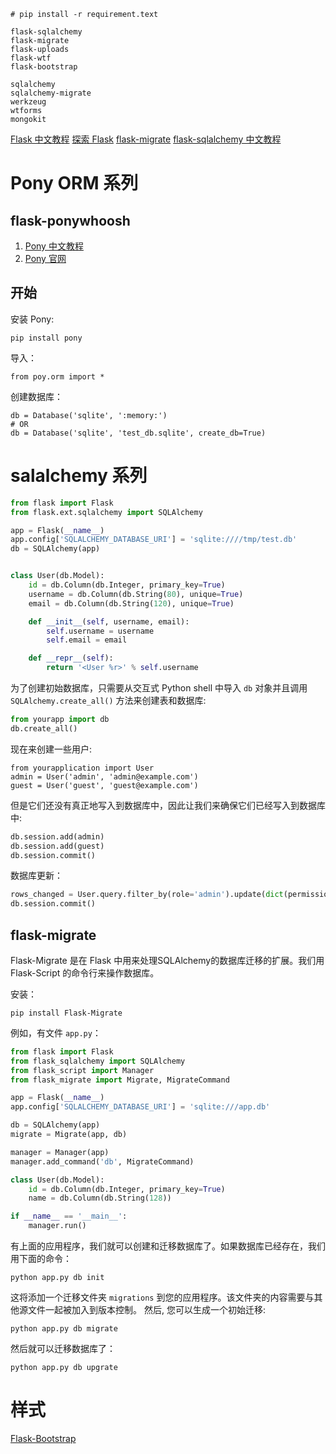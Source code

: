 
```
# pip install -r requirement.text

flask-sqlalchemy
flask-migrate
flask-uploads
flask-wtf
flask-bootstrap

sqlalchemy
sqlalchemy-migrate
werkzeug
wtforms
mongokit
```

[Flask 中文教程](http://docs.jinkan.org/docs/flask/index.html) [探索 Flask](http://www.pythondoc.com/exploreflask/) [flask-migrate](http://flask-migrate.readthedocs.org/en/latest/) [flask-sqlalchemy 中文教程](http://www.pythondoc.com/flask-sqlalchemy/index.html)

# Pony ORM 系列
## flask-ponywhoosh
1. [Pony 中文教程](http://ponyorm-cn.readthedocs.org/zh_CN/draft/0-What-is-Pony-ORM/)
2. [Pony 官网](https://docs.ponyorm.com/)

## 开始
安装 Pony:

```
pip install pony
```

导入：

```
from poy.orm import *
```

创建数据库：

```
db = Database('sqlite', ':memory:')
# OR
db = Database('sqlite', 'test_db.sqlite', create_db=True)
```

# salalchemy 系列

```py
from flask import Flask
from flask.ext.sqlalchemy import SQLAlchemy

app = Flask(__name__)
app.config['SQLALCHEMY_DATABASE_URI'] = 'sqlite:////tmp/test.db'
db = SQLAlchemy(app)


class User(db.Model):
    id = db.Column(db.Integer, primary_key=True)
    username = db.Column(db.String(80), unique=True)
    email = db.Column(db.String(120), unique=True)

    def __init__(self, username, email):
        self.username = username
        self.email = email

    def __repr__(self):
        return '<User %r>' % self.username
```

为了创建初始数据库，只需要从交互式 Python shell 中导入 `db` 对象并且调用 `SQLAlchemy.create_all()` 方法来创建表和数据库:

```py
from yourapp import db
db.create_all()
```

现在来创建一些用户:

```
from yourapplication import User
admin = User('admin', 'admin@example.com')
guest = User('guest', 'guest@example.com')
```

但是它们还没有真正地写入到数据库中，因此让我们来确保它们已经写入到数据库中:

```py
db.session.add(admin)
db.session.add(guest)
db.session.commit()
```

数据库更新：

```py
rows_changed = User.query.filter_by(role='admin').update(dict(permission='add_user'))
db.session.commit()
```

## flask-migrate
Flask-Migrate 是在 Flask 中用来处理SQLAlchem​​y的数据库迁移的扩展。我们用 Flask-Script 的命令行来操作数据库。

安装：

```
pip install Flask-Migrate
```

例如，有文件 `app.py`：

```py
from flask import Flask
from flask_sqlalchemy import SQLAlchemy
from flask_script import Manager
from flask_migrate import Migrate, MigrateCommand

app = Flask(__name__)
app.config['SQLALCHEMY_DATABASE_URI'] = 'sqlite:///app.db'

db = SQLAlchemy(app)
migrate = Migrate(app, db)

manager = Manager(app)
manager.add_command('db', MigrateCommand)

class User(db.Model):
    id = db.Column(db.Integer, primary_key=True)
    name = db.Column(db.String(128))

if __name__ == '__main__':
    manager.run()
```

有上面的应用程序，我们就可以创建和迁移数据库了。如果数据库已经存在，我们用下面的命令：

```
python app.py db init
```

这将添加一个迁移文件夹 `migrations` 到您的应用程序。该文件夹的内容需要与其他源文件一起被加入到版本控制。 然后, 您可以生成一个初始迁移:

```
python app.py db migrate
```

然后就可以迁移数据库了：

```
python app.py db upgrate
```

# 样式
[Flask-Bootstrap](http://www.pythonhosted.org/Flask-Bootstrap/index.html)
